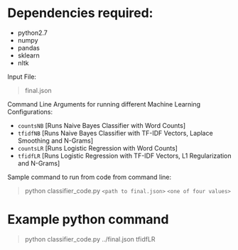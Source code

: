 # Dependencies required:

*   python2.7
*    numpy
*    pandas
*    sklearn
*    nltk

Input File:

> final.json


Command Line Arguments for running different Machine Learning Configurations:

- `countsNB` [Runs Naive Bayes Classifier with Word Counts]
- `tfidfNB` [Runs Naive Bayes Classifier with TF-IDF Vectors, Laplace Smoothing and N-Grams]
- `countsLR` [Runs Logistic Regression with Word Counts]
- `tfidfLR` [Runs Logistic Regression with TF-IDF Vectors, L1 Regularization and N-Grams]

Sample command to run from code from command line:

> python classifier_code.py `<path to final.json>` `<one of four values>`

# Example python command
> python classifier_code.py ../final.json tfidfLR